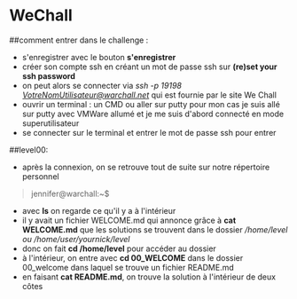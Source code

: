 # WeChall
##comment entrer dans le challenge :
- s'enregistrer avec le bouton **s'enregistrer**
- créer son compte ssh en créant un mot de passe ssh sur **(re)set your ssh password**
- on peut alors se connecter via *ssh -p 19198 VotreNomUtilisateur@warchall.net* qui est fournie par le site We Chall
- ouvrir un terminal : un CMD ou aller sur putty
pour mon cas je suis allé sur putty avec VMWare allumé et je me suis d'abord connecté en mode superutilisateur
- se connecter sur le terminal et entrer le mot de passe ssh pour entrer 

##level00:
- après la connexion, on se retrouve tout de suite sur notre répertoire personnel
> jennifer@warchall:~$
- avec **ls** on regarde ce qu'il y a à l'intérieur 
- il y avait un fichier WELCOME.md qui annonce grâce à **cat WELCOME.md** que les solutions se trouvent dans le dossier */home/level ou /home/user/yournick/level*
- donc on fait **cd /home/level** pour accéder au dossier
- à l'intérieur, on entre avec **cd 00_WELCOME** dans le dossier 00_welcome dans laquel se trouve un fichier README.md
- en faisant **cat README.md**, on trouve la solution à l'intérieur de deux côtes